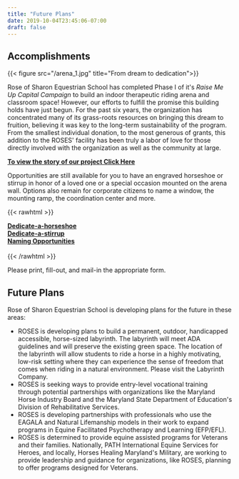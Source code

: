 ```yaml
---
title: "Future Plans"
date: 2019-10-04T23:45:06-07:00
draft: false
---
```


## Accomplishments

{{< figure src="/arena_1.jpg" title="From dream to dedication">}}

Rose of Sharon Equestrian School has completed Phase I of it's *Raise Me Up Capital Campaign* to build an indoor therapeutic riding arena and classroom space! However, our efforts to fulfill the promise this building holds have just begun. For the past six years, the organization has concentrated many of its grass-roots resources on bringing this dream to fruition, believing it was key to the long-term sustainability of the program. From the smallest individual donation, to the most generous of grants, this addition to the ROSES' facility has been truly a labor of love for those directly involved with the organization as well as the community at large.

**[To view the story of our project Click Here](http://roseofsharonschool.org/Arena%20Story_1.pdf)**

Opportunities are still available for you to have an engraved horseshoe or stirrup in honor of a loved one or a special occasion mounted on the arena wall. Options also remain for corporate citizens to name a window, the mounting ramp, the coordination center and more.

{{< rawhtml >}}

<div class="container text-center">
    <div class="row">
        <div class="col-sm">
            <strong><a href="http://roseofsharonschool.org/New%20Horseshoe%20Dedication%20Website%20Form.pdf">Dedicate-a-horseshoe</a></strong>
        </div>
        <div class="col-sm">
            <strong><a href="http://roseofsharonschool.org/New%20Stirrup%20Dedication%20Website%20Form.pdf">Dedicate-a-stirrup</a></strong>
        </div>
        <div class="col-sm">
            <strong><a href="http://roseofsharonschool.org/Arena%20Naming%20Opportunities%20Website%20Form.pdf">Naming Opportunities</a></strong>
        </div>
    </div>
</div>

<br/>
{{< /rawhtml >}}

Please print, fill-out, and mail-in the appropriate form.

## Future Plans

Rose of Sharon Equestrian School is developing plans for the future in these areas:

 - ROSES is developing plans to build a permanent, outdoor, handicapped accessible, horse-sized labyrinth. The labyrinth will meet ADA guidelines and will preserve the existing green space. The location of the labyrinth will allow students to ride a horse in a highly motivating, low-risk setting where they can experience the sense of freedom that comes when riding in a natural environment. Please visit the Labyrinth Company.
 - ROSES is seeking ways to provide entry-level vocational training through potential partnerships with organizations like the Maryland Horse Industry Board and the Maryland State Department of Education's Division of Rehabilitative Services.
 - ROSES is developing partnerships with professionals who use the EAGALA and Natural Lifemanship models in their work to expand programs in Equine Facilitated Psychotherapy and Learning (EFP/EFL). 
 - ROSES is determined to provide equine assisted programs for Veterans and their families. Nationally, PATH International Equine Services for Heroes, and locally, Horses Healing Maryland's Military, are working to provide leadership and guidance for organizations, like ROSES, planning to offer programs designed for Veterans. 
